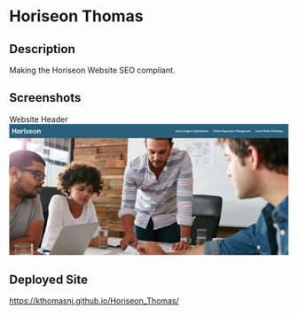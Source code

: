 # Horiseon Thomas

## Description

Making the Horiseon Website SEO compliant.

## Screenshots
Website Header
<img src="./assets/images/Horiseon_Header.png"></img>

## Deployed Site
https://kthomasnj.github.io/Horiseon_Thomas/